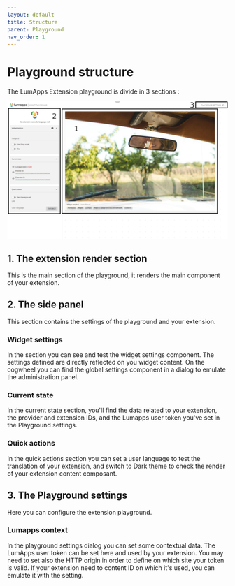 ```yaml
---
layout: default
title: Structure
parent: Playground
nav_order: 1
---
```


# Playground structure
The LumApps Extension playground is divide in 3 sections : 

![alt text](../playground.png "Playground")

## 1. The extension render section
This is the main section of the playground, it renders the main component of your extension.

## 2. The side panel
This section contains the settings of the playground and your extension. 

### Widget settings
In the section you can see and test the widget settings component. 
The settings defined are directly reflected on you widget content.
On the cogwheel you can find the global settings component in a dialog to emulate the administration panel.

### Current state
In the current state section, you'll find the data related to your extension, the provider and extension IDs, and the Lumapps user token you've set in the Playground settings.


### Quick actions
In the quick actions section you can set a user language to test the translation of your extension, and switch to Dark theme to check the render of your extension content composant.
## 3. The Playground settings
Here you can configure the extension playground.

### Lumapps context
In the playground settings dialog you can set some contextual data.
The LumApps user token can be set here and used by your extension.
You may need to set also the HTTP origin in order to define on which site your token is valid.
If your extension need to content ID on which it's used, you can emulate it with the setting. 
